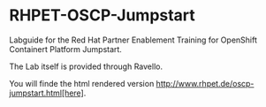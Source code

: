 # RHPET-OSCP-Jumpstart

Labguide for the Red Hat Partner Enablement Training for OpenShift Containert Platform Jumpstart.

The Lab itself is provided through Ravello.

You will finde the html rendered version http://www.rhpet.de/oscp-jumpstart.html[here].